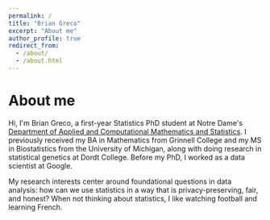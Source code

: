 ```yaml
---
permalink: /
title: "Brian Greco"
excerpt: "About me"
author_profile: true
redirect_from: 
  - /about/
  - /about.html
---
```


About me 
======


Hi, I'm Brian Greco, a first-year Statistics PhD student at Notre Dame's <a href ="https://acms.nd.edu">Department of Applied and Computational Mathematics and Statistics</a>.  I previously received my BA in Mathematics from Grinnell College and my MS in Biostatistics from the University of Michigan, along with doing research in statistical genetics at Dordt College.  Before my PhD, I worked as a data scientist at Google.

My research interests center around foundational questions in data analysis: how can we use statistics in a way that is privacy-preserving, fair, and honest?  When not thinking about statistics, I like watching football and learning French.
